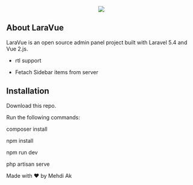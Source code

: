 <p align="center"><img src="https://d2jq2hx2dbkw6t.cloudfront.net/37/laravue.png"></p>

## About LaraVue

LaraVue is an open source admin panel project built with Laravel 5.4 and Vue 2.js.

- rtl support

- Fetach Sidebar items from server

## Installation

Download this repo.

Run the following commands:

composer install

npm install

npm run dev

php artisan serve





Made with ❤︎ by Mehdi Ak
